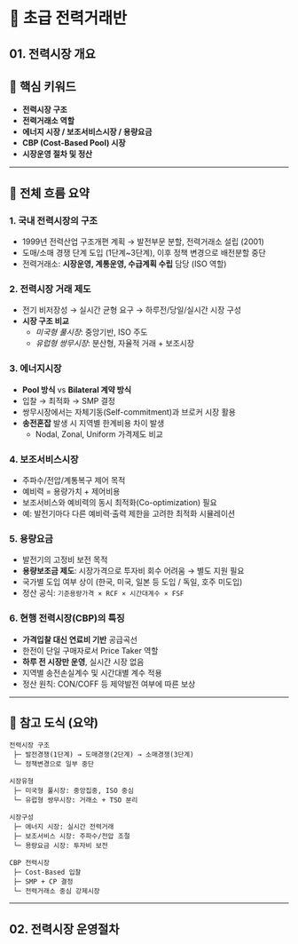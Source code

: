 # 📘 초급 전력거래반

## 01. 전력시장 개요

## 🔑 핵심 키워드

- **전력시장 구조**
- **전력거래소 역할**
- **에너지 시장 / 보조서비스시장 / 용량요금**
- **CBP (Cost-Based Pool) 시장**
- **시장운영 절차 및 정산**

---

## 🧭 전체 흐름 요약

### 1. 국내 전력시장의 구조

- 1999년 전력산업 구조개편 계획 → 발전부문 분할, 전력거래소 설립 (2001)
- 도매/소매 경쟁 단계 도입 (1단계~3단계), 이후 정책 변경으로 배전분할 중단
- 전력거래소: **시장운영, 계통운영, 수급계획 수립** 담당 (ISO 역할)

### 2. 전력시장 거래 제도

- 전기 비저장성 → 실시간 균형 요구 → 하루전/당일/실시간 시장 구성
- **시장 구조 비교**
  - _미국형 풀시장_: 중앙기반, ISO 주도
  - _유럽형 쌍무시장_: 분산형, 자율적 거래 + 보조시장

### 3. 에너지시장

- **Pool 방식** vs **Bilateral 계약 방식**
- 입찰 → 최적화 → SMP 결정
- 쌍무시장에서는 자체기동(Self-commitment)과 브로커 시장 활용
- **송전혼잡** 발생 시 지역별 한계비용 차이 발생
  - Nodal, Zonal, Uniform 가격제도 비교

### 4. 보조서비스시장

- 주파수/전압/계통복구 제어 목적
- 예비력 = 용량가치 + 제어비용
- 보조서비스와 예비력의 동시 최적화(Co-optimization) 필요
- 예: 발전기마다 다른 예비력·출력 제한을 고려한 최적화 시뮬레이션

### 5. 용량요금

- 발전기의 고정비 보전 목적
- **용량보조금 제도**: 시장가격으로 투자비 회수 어려움 → 별도 지원 필요
- 국가별 도입 여부 상이 (한국, 미국, 일본 등 도입 / 독일, 호주 미도입)
- 정산 공식: `기준용량가격 × RCF × 시간대계수 × FSF`

### 6. 현행 전력시장(CBP)의 특징

- **가격입찰 대신 연료비 기반** 공급곡선
- 한전이 단일 구매자로서 Price Taker 역할
- **하루 전 시장만 운영**, 실시간 시장 없음
- 지역별 송전손실계수 및 시간대별 계수 적용
- 정산 원칙: CON/COFF 등 제약발전 여부에 따른 보상

---

## 📌 참고 도식 (요약)

```
전력시장 구조
 ├─ 발전경쟁(1단계) → 도매경쟁(2단계) → 소매경쟁(3단계)
 └─ 정책변경으로 일부 중단

시장유형
 ├─ 미국형 풀시장: 중앙집중, ISO 중심
 └─ 유럽형 쌍무시장: 거래소 + TSO 분리

시장구성
 ├─ 에너지 시장: 실시간 전력거래
 ├─ 보조서비스 시장: 주파수/전압 조절
 └─ 용량요금 시장: 투자비 보전

CBP 전력시장
 ├─ Cost-Based 입찰
 ├─ SMP + CP 결정
 └─ 전력거래소 중심 강제시장
```

---

## 02. 전력시장 운영절차
